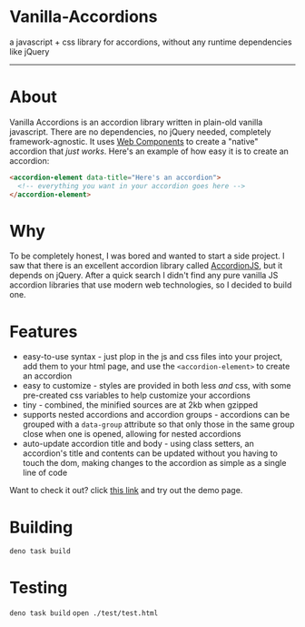 # Vanilla-Accordions
a javascript + css library for accordions, without any runtime dependencies like jQuery

---
# About

Vanilla Accordions is an accordion library written in plain-old vanilla javascript. There are no dependencies, no jQuery needed, completely framework-agnostic. It uses [Web Components](https://developer.mozilla.org/en-US/docs/Web/Web_Components) to create a "native" accordion that _just works_. Here's an example of how easy it is to create an accordion:

```html
<accordion-element data-title="Here's an accordion">
  <!-- everything you want in your accordion goes here -->
</accordion-element>
```

# Why
To be completely honest, I was bored and wanted to start a side project. I saw that there is an excellent accordion library called [AccordionJS](https://github.com/awps/Accordion.JS), but it depends on jQuery. After a quick search I didn't find any pure vanilla JS accordion libraries that use modern web technologies, so I decided to build one.

# Features
- easy-to-use syntax - just plop in the js and css files into your project, add them to your html page, and use the `<accordion-element>` to create an accordion
- easy to customize - styles are provided in both less _and_ css, with some pre-created css variables to help customize your accordions
- tiny - combined, the minified sources are at 2kb when gzipped
- supports nested accordions and accordion groups - accordions can be grouped with a `data-group` attribute so that only those in the same group close when one is opened, allowing for nested accordions
- auto-update accordion title and body - using class setters, an accordion's title and contents can be updated without you having to touch the dom, making changes to the accordion as simple as a single line of code

Want to check it out? click [this link](https://ploiu.github.io/Vanilla-JS-Accordions/) and try out the demo page. 

# Building
`deno task build`

# Testing
`deno task build`
`open ./test/test.html`